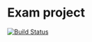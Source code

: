 Exam project
===========
[![Build Status](https://travis-ci.org/Dragonis/exam-zas.svg)](https://travis-ci.org/Dragonis/exam-zas)
